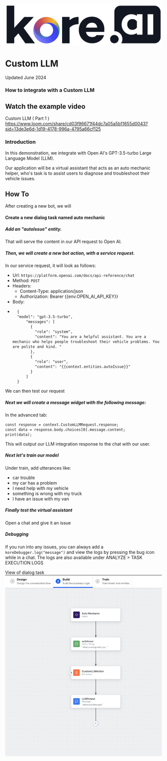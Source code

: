 ![kore logo](../assets/kore-logo.png)

# Custom LLM
Updated June 2024

### How to integrate with a Custom LLM 

## Watch the example video
Custom LLM ( Part 1 ) https://www.loom.com/share/cd03f96671f44dc7a05a5b11655d0043?sid=13de3e6d-1d19-4178-996a-4795a66cf125

### Introduction
In this demonstration, we integrate with Open AI's GPT-3.5-turbo Large Language Model (LLM).

Our application will be a virtual assistant that acts as an auto mechanic helper, who's task is to assist
users to diagnose and troubleshoot their vehicle issues.

## How To

After creating a new bot, we will 
#### Create a new dialog task named auto mechanic 
##### Add an "autoIssue" entity. 
That will serve the content in our API request to Open AI.

##### Then, we will create a new bot action, with a service request. 

In our service request, it will look as follows:   
- Url: `https://platform.openai.com/docs/api-reference/chat`
- Method: `POST`
- Headers: 
    - Content-Type: application/json
    - Authorization: Bearer {{env.OPEN_AI_API_KEY}}
- Body: 
- ```
    {
    "model": "gpt-3.5-turbo",
        "messages": [
          {
            "role": "system",
            "content": "You are a helpful assistant. You are a mechanic who helps people troubleshoot their vehicle problems. You are polite and kind. "
          },
          {
            "role": "user",
            "content": "{{context.entities.autoIssue}}"
          }
        ]
    }
    ```
We can then test our request 

##### Next we will create a message widget with the following message:

In the advanced tab:

```
const response = context.CustomLLMRequest.response;
const data = response.body.choices[0].message.content;
print(data);
```

This will output our LLM integration response to the chat with our user.

##### Next let's train our model

Under train, add utterances like:
- car trouble
- my car has a problem
- I need help with my vehicle
- something is wrong with my truck
- I have an issue with my van

##### Finally test the virtual assistant
Open a chat and give it an issue

##### Debugging
If you run into any issues, you can always add a `koreDebugger.log("message")` and view the logs by pressing the bug icon while in a chat. The logs are also 
available under ANALYZE > TASK EXECUTION LOGS

View of dialog task
![image of dialog task](./assets/auto-mechanic-dialog-task.png)

